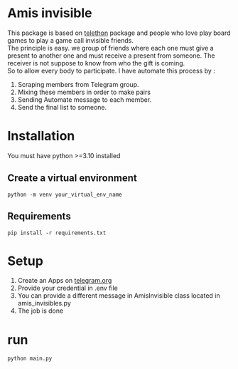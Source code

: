 # Amis invisible

This package is based on [telethon](https://github.com/LonamiWebs/Telethon) package and people who love play board games
to play a game call invisible friends.  
The principle is easy. we group of friends where each one must give a present to another one and must receive a present
from someone. The receiver is not suppose to know from who the gift is coming.  
So to allow every body to participate. I have automate this process by :

1. Scraping members from Telegram group.
2. Mixing these members in order to make pairs
3. Sending Automate message to each member.
4. Send the final list to someone.

# Installation

You must have python >=3.10 installed

## Create a virtual environment

`python -m venv your_virtual_env_name`

## Requirements

`pip install -r requirements.txt`

# Setup

1. Create an Apps on [telegram.org](https://my.telegram.org/auth)
2. Provide your credential in .env file
3. You can provide a different message in AmisInvisible class located in amis_invisibles.py
4. The job is done

# run

`python main.py`
